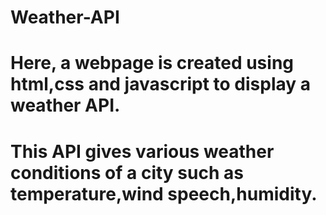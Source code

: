 # Weather-API
# Here, a webpage is created using html,css and javascript to display a weather API.
# This API gives various weather conditions of a city such as temperature,wind speech,humidity.

